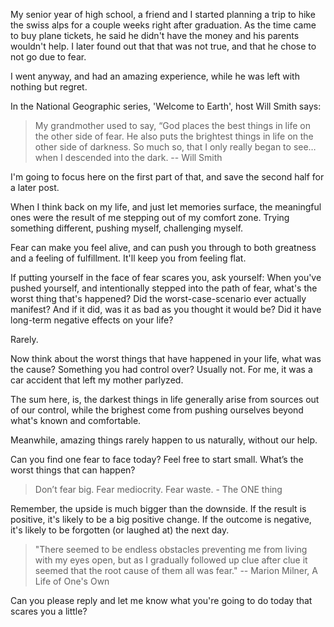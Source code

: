 
My senior year of high school, a friend and I started planning a trip to hike the swiss alps for a couple weeks right after graduation. As the time came to buy plane tickets, he said he didn't have the money and his parents wouldn't help. I later found out that that was not true, and that he chose to not go due to fear.

I went anyway, and had an amazing experience, while he was left with nothing but regret.

In the National Geographic series, 'Welcome to Earth', host Will Smith says:

> My grandmother used to say, “God places the best things in life on the other side of fear. He also puts the brightest things in life on the other side of darkness. So much so, that I only really began to see… when I descended into the dark. -- Will Smith

I'm going to focus here on the first part of that, and save the second half for a later post.

When I think back on my life, and just let memories surface, the meaningful ones were the result of me stepping out of my comfort zone. Trying something different, pushing myself, challenging myself. 

Fear can make you feel alive, and can push you through to both greatness and a feeling of fulfillment. It'll keep you from feeling flat.

If putting yourself in the face of fear scares you, ask yourself: When you've pushed yourself, and intentionally stepped into the path of fear, what's the worst thing that's happened? Did the worst-case-scenario ever actually manifest? And if it did, was it as bad as you thought it would be? Did it have long-term negative effects on your life?

Rarely.

Now think about the worst things that have happened in your life, what was the cause? Something you had control over? Usually not. For me, it was a car accident that left my mother parlyzed.

The sum here, is, the darkest things in life generally arise from sources out of our control, while the brighest come from pushing ourselves beyond what's known and comfortable. 

Meanwhile, amazing things rarely happen to us naturally, without our help.

Can you find one fear to face today? Feel free to start small. What’s the worst things that can happen?

> Don’t fear big. Fear mediocrity. Fear waste. - The ONE thing

Remember, the upside is much bigger than the downside. If the result is positive, it's likely to be a big positive change. If the outcome is negative, it's likely to be forgotten (or laughed at) the next day.

> "There seemed to be endless obstacles preventing me from living with my eyes open, but as I gradually followed up clue after clue it seemed that the root cause of them all was fear."  -- Marion Milner, A Life of One's Own

Can you please reply and let me know what you're going to do today that scares you a little?
